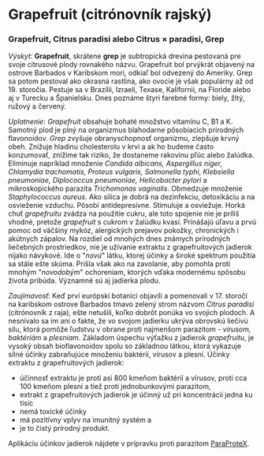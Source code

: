 Grapefruit (citrónovník rajský)
===============================

### Grapefruit, Citrus paradisi alebo Citrus × paradisi, Grep

*Výskyt*: **Grapefruit**, skrátene **grep** je subtropická drevina pestovaná pre
svoje citrusové plody rovnakého názvu. Grapefruit bol prvýkrát objavený na
ostrove Barbados v Karibskom mori, odkiaľ bol odvezený do Ameriky. Grep sa potom
pestoval ako okrasná rastlina, ako ovocie je však populárny až od 19. storočia.
Pestuje sa v Brazílii, Izraeli, Texase, Kalifornii, na Floride alebo aj v
Turecku a Španielsku. Dnes poznáme štyri farebné formy: biely, žltý, ružový a
červený.

*Uplatnenie*: *Grapefruit* obsahuje bohaté množstvo vitamínu C, B1 a K. Samotný
plod je plný na organizmus blahodarne pôsobiacich prírodných flavonoidov. *Grep*
zvyšuje obranyschopnosť organizmu, zlepšuje krvný obeh. Znižuje hladinu
cholesterolu v krvi a ak ho budeme často konzumovať, znížime tak riziko, že
dostaneme rakovinu pľúc alebo žalúdka. Eliminuje napríklad množenie *Candida
albicans, Aspergillus niger, Chlamydia trachomatis, Proteus vulgaris, Salmonella
typhi, Klebsiella pneumoniae, Diplococcus pneumoniae, Helicobacter pylori* a
mikroskopického parazita *Trichomonas vaginalis*. Obmedzuje množenie
*Staphylococcus aureus*. Ako silica je dobrá na dezinfekciu, detoxikáciu a na
osvieženie vzduchu. Pôsobí antidepresívne. Stimuluje a osviežuje. Horká chuť
*grapefruitu* zvádza na použitie cukru, ale toto spojenie nie je príliš vhodné,
pretože *grapefruit* s cukrom v žalúdku kvasí. Prinášajú úľavu a prvú pomoc od
väčšiny mykóz, alergických prejavov pokožky, chronických i akútnych zápalov. Na
rozdiel od mnohých dnes známych prírodných liečebných prostriedkov, nie je
užívanie extraktu z grapefruitových jadierok nijako návykové. Ide o "*novú*"
látku, ktorej účinky a široké spektrum použitia sa stále ešte skúma. Prišla však
ako na zavolanie, aby pomohla proti mnohým "*novodobým*" ochoreniam, ktorých
vďaka modernému spôsobu života pribúda. Významné sú aj jadierka plodu.

*Zaujímavosť*: Keď prví európski botanici objavili a pomenovali v 17. storočí na
karibskom ostrove Barbados tmavo zelený strom názvom *Citrus paradisi*
(citrónovník z raja), ešte netušili, koľko dobrôt ponúka vo svojich plodoch. A
nesnívalo sa im ani o fakte, že vo svojom jadierku ukrýva obrovskú liečivú silu,
ktorá pomôže ľudstvu v obrane proti najmenšom parazitom - *vírusom, baktériám* a
*plesniam*. Základom úspechu výťažku z jadierok *grapefruitu*, je vysoký obsah
bioflavonoidov spolu so základnou látkou, ktorá vykazuje silné účinky
zabraňujúce množeniu baktérií, vírusov a plesní.    Účinky extraktu z
grapefruitových jadierok:

* účinnosť extraktu je proti asi 800 kmeňom baktérií a vírusov, proti cca 100 kmeňom plesní a tiež proti jednobunkovými parazitom,
* extrakt z grapefruitových jadierok je účinný už pri koncentrácii jedna ku tisíc
* nemá toxické účinky
* má pozitívny vplyv na imunitný systém a
* je to čistý prírodný produkt.

Aplikáciu účinkov jadierok nájdete v prípravku proti parazitom
[ParaProteX](../procvi/paraprotex).
